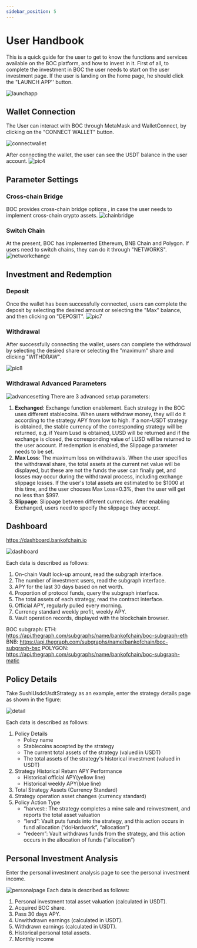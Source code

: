 ```yaml
---
sidebar_position: 5
---
```


# User Handbook

This is a quick guide for the user to get to know the functions and services available on the BOC platform, and how to invest in it.
First of all, to complete the investment in BOC the user needs to start on the user investment page. If the user is landing on the home page, he should click the "LAUNCH APP'' button.

![launchapp](/images/launchapp.png)

## Wallet Connection

The User can interact with BOC through MetaMask and WalletConnect,  by clicking on the "CONNECT WALLET" button.

![connectwallet](/images/connectwallet.png)

After connecting the wallet, the user can see the USDT balance in the user account.
![pic4](/images/pic-4.png)

## Parameter Settings

### Cross-chain Bridge

BOC provides cross-chain bridge options , in case the user needs to implement cross-chain crypto assets.
![chainbridge](/images/chainbridge.png)

### Switch Chain

At the present, BOC has implemented Ethereum, BNB Chain and Polygon. If users need to switch chains, they can do it through  "NETWORKS".
![networkchange](/images/networkchange.png)

## Investment and Redemption

### Deposit

 Once the wallet has been successfully connected, users can complete the deposit by selecting the desired amount or selecting the "Max" balance, and then clicking on "DEPOSIT".
![pic7](/images/pic-7.png)

### Withdrawal

After successfully connecting the wallet, users can complete the withdrawal by selecting the desired share or selecting the "maximum" share and clicking "WITHDRAW".

![pic8](/images/pic-8.png)

### Withdrawal Advanced Parameters

![advancesetting](/images/advancesetting.png)
There are 3 advanced setup parameters:

1. **Exchanged**: Exchange function enablement. Each strategy in the BOC uses different stablecoins. When users withdraw money, they will do it according to the strategy APY from low to high. If a non-USDT strategy is obtained, the stable currency of the corresponding strategy will be returned, e.g. if Yearn Lusd is obtained, LUSD will be returned and if the exchange is closed, the corresponding value of LUSD will be returned to the user account. If redemption is enabled, the Slippage parameter needs to be set.
2. **Max Loss**: The maximum loss on  withdrawals. When the user specifies the withdrawal share, the total assets at the current net value will be displayed, but these are not the funds the user can finally get, and losses may occur during the withdrawal process, including exchange slippage losses. If the user's total assets are estimated to be $1000 at this time, and the user chooses Max Loss=0.3%, then the user will get no less than $997.
3. **Slippage**: Slippage between different currencies. After enabling Exchanged, users need to specify the slippage they accept.

## Dashboard

<https://dashboard.bankofchain.io>

![dashboard](/images/dashboard.jpg)

Each data is described as follows:

1. On-chain Vault lock-up amount, read the subgraph interface.
2. The number of investment users, read the subgraph interface.
3. APY for the last 30 days based on net worth.
4. Proportion of protocol funds, query the subgraph interface.
5. The total assets of each strategy, read the contract interface.
6. Official APY, regularly pulled every morning.
7. Currency standard weekly profit, weekly APY.
8. Vault operation records, displayed with the blockchain browser.

BOC subgraph:
ETH: <https://api.thegraph.com/subgraphs/name/bankofchain/boc-subgraph-eth>
BNB: <https://api.thegraph.com/subgraphs/name/bankofchain/boc-subgraph-bsc>
POLYGON: <https://api.thegraph.com/subgraphs/name/bankofchain/boc-subgraph-matic>

## Policy Details

Take SushiUsdcUsdtStrategy as an example, enter the strategy details page as shown in the figure:

![detail](/images/detail.jpg)

Each data is described as follows:

1. Policy Details
      - Policy name
      - Stablecoins accepted by the strategy
      - The current total assets of the strategy (valued in USDT)
      - The total assets of the strategy's historical investment (valued in USDT)
2. Strategy Historical Return APY Performance
      - Historical official APY(yellow line)
      - Historical weekly APY(blue line)
3. Total Strategy Assets (Currency Standard)
4. Strategy operation asset changes (currency standard)
5. Policy Action Type
      - “harvest:: The strategy completes a mine sale and reinvestment, and reports the total asset valuation
      - “lend”: Vault puts funds into the strategy, and this action occurs in fund allocation (“doHardwork”, “allocation”)
      - “redeem”: Vault withdraws funds from the strategy, and this action occurs in the allocation of funds (“allocation”)

## Personal Investment Analysis

Enter the personal investment analysis page to see the personal investment income.

![personalpage](/images/personalpage.jpg)
Each data is described as follows:

1. Personal investment total asset valuation (calculated in USDT).
2. Acquired BOC share.
3. Pass 30 days APY.
4. Unwithdrawn earnings (calculated in USDT).
5. Withdrawn earnings (calculated in USDT).
6. Historical personal total assets.
7. Monthly income

